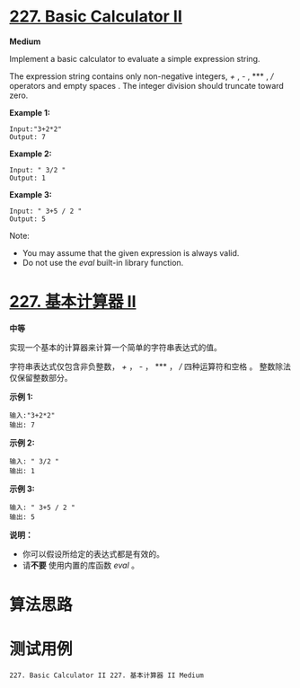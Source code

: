 # [227. Basic Calculator II][enTitle]

**Medium**

Implement a basic calculator to evaluate a simple expression string.

The expression string contains only non-negative integers,  *+* ,  *-* ,  *** ,  */*  operators and empty spaces . The integer division should truncate toward zero.

**Example 1:** 

```
Input:"3+2*2"
Output: 7

```

**Example 2:** 

```
Input: " 3/2 "
Output: 1
```

**Example 3:** 

```
Input: " 3+5 / 2 "
Output: 5

```

Note:

- You may assume that the given expression is always valid. 
- Do not use the  *eval*  built-in library function.


# [227. 基本计算器 II][cnTitle]

**中等**

实现一个基本的计算器来计算一个简单的字符串表达式的值。

字符串表达式仅包含非负整数， *+* ，  *-*  ， *** ， */*  四种运算符和空格 。 整数除法仅保留整数部分。

**示例 1:** 

```
输入:"3+2*2"
输出: 7

```

**示例 2:** 

```
输入: " 3/2 "
输出: 1
```

**示例 3:** 

```
输入: " 3+5 / 2 "
输出: 5

```

**说明：** 

- 你可以假设所给定的表达式都是有效的。 
- 请**不要** 使用内置的库函数  *eval* 。




# 算法思路

# 测试用例
```
227. Basic Calculator II 227. 基本计算器 II Medium
```

[enTitle]: https://leetcode.com/problems/basic-calculator-ii/
[cnTitle]: https://leetcode-cn.com/problems/basic-calculator-ii/
